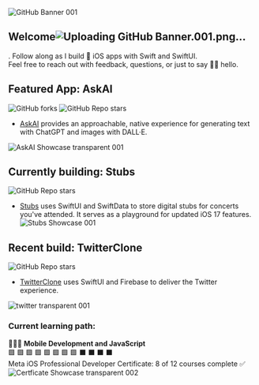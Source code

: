 ![‎GitHub Banner ‎001](https://github.com/bodhichristian/bodhichristian/assets/110639779/cb2660ec-43cb-4485-b385-01881b647130)
## Welcome![Uploading ‎GitHub Banner.‎001.png…]()
.
Follow along as I build 📱 iOS apps with Swift and SwiftUI.  
Feel free to reach out with feedback, questions, or just to say 👋🏼 hello.  
  

## Featured App: AskAI 
![GitHub forks](https://img.shields.io/github/forks/bodhichristian/askai) ![GitHub Repo stars](https://img.shields.io/github/stars/bodhichristian/askai)
* [AskAI](https://github.com/bodhichristian/AskAI) provides an approachable, native experience for generating text with ChatGPT and images with DALL·E.
  
![‎AskAI Showcase transparent ‎001](https://github.com/bodhichristian/bodhichristian/assets/110639779/162dc654-4342-4cdf-8e04-3a68e8a30723)


## Currently building: Stubs 
![GitHub Repo stars](https://img.shields.io/github/stars/bodhichristian/stubs)
* [Stubs](https://github.com/bodhichristian/Stubs) uses SwiftUI and SwiftData to store digital stubs for concerts you've attended. It serves as a playground for updated iOS 17 features.
![‎Stubs Showcase ‎001](https://github.com/bodhichristian/bodhichristian/assets/110639779/1353df99-0b8f-4404-b77c-76eb0d0dd194)


## Recent build: TwitterClone 
![GitHub Repo stars](https://img.shields.io/github/stars/bodhichristian/twitterclone) 
* [TwitterClone](https://github.com/bodhichristian/TwitterClone) uses SwiftUI and Firebase to deliver the Twitter experience.
  
![‎twitter transparent ‎001](https://github.com/bodhichristian/bodhichristian/assets/110639779/ed91fe22-a9ab-4243-a1ff-70f543a1439f)


### Current learning path:
👨🏻‍💻 <b>Mobile Development and JavaScript</b>  
🟩 🟩 🟩 🟩 🟩 🟩 🟩 🟩 ⬛️ ⬛️ ⬛️ ⬛️  
Meta iOS Professional Developer Certificate: 8 of 12 courses complete ✅
![‎Certficate Showcase transparent ‎002](https://github.com/bodhichristian/bodhichristian/assets/110639779/0a6a2db3-0d38-47fd-97e8-98a0fb518c03)


